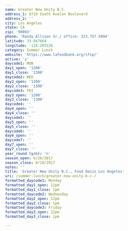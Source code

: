 ```yaml
---
name: Greater New Unity B.C.
address_1: 9719 South Avalon Boulevard
address_2: ''
city: Los Angeles
state: CA
zip: '90003'
phone: 'Randy Allison Sr./ office: 323.757.5094'
latitude: 33.947664
longitude: -118.265526
category: Summer Lunch
website: 'https://www.lafoodbank.org/sfsp/'
active: 'y'
daycode1: MON
day1_open: '1200'
day1_close: '1300'
daycode2: WED
day2_open: '1200'
day2_close: '1300'
daycode3: FRI
day3_open: '1200'
day3_close: '1300'
daycode4: ''
day4_open: ''
day4_close: ''
daycode5: ''
day5_open: ''
day5_close: ''
daycode6: ''
day6_open: ''
daycode7: ''
day7_open: ''
day7_close: ''
year_round (y/n): 'n'
season_open: 6/26/2017
season_close: 8/18/2017
notes: ''
title: 'Greater New Unity B.C., Food Oasis Los Angeles'
uri: /summer-lunch/greater-new-unity-b-c-/
formatted_daycode1: Monday
formatted_day1_open: 12pm
formatted_day1_close: 1pm
formatted_daycode2: Wednesday
formatted_day2_open: 12pm
formatted_day2_close: 1pm
formatted_daycode3: Friday
formatted_day3_open: 12pm
formatted_day3_close: 1pm

---
```













